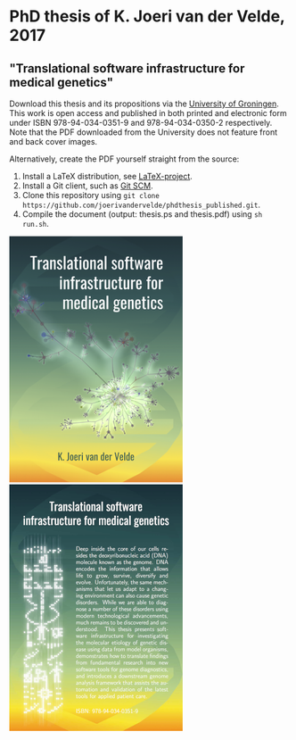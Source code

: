 # PhD thesis of K. Joeri van der Velde, 2017
## "Translational software infrastructure for medical genetics"

Download this thesis and its propositions via the [University of Groningen](https://www.rug.nl/about-us/news-and-events/events/phd-ceremonies/promoties-2018?hfId=5348 "University of Groningen"). This work is open access and published in both printed and electronic form under ISBN 978-94-034-0351-9 and 978-94-034-0350-2 respectively. Note that the PDF downloaded from the University does not feature front and back cover images.

Alternatively, create the PDF yourself straight from the source:

1. Install a LaTeX distribution, see [LaTeX-project](https://www.latex-project.org/get/ "LaTeX-project").
2. Install a Git client, such as [Git SCM](https://git-scm.com/download "Git SCM").
3. Clone this repository using `git clone https://github.com/joerivandervelde/phdthesis_published.git`.
4. Compile the document (output: thesis.ps and thesis.pdf) using `sh run.sh`.

![Cover of PhD thesis KJvdV](https://raw.githubusercontent.com/joerivandervelde/phdthesis_published/master/img/frontcover_311x442.png "Cover of PhD thesis KJvdV") ![Back of PhD thesis KJvdV](https://raw.githubusercontent.com/joerivandervelde/phdthesis_published/master/img/backcover_311x442.png "Back of PhD thesis KJvdV")
